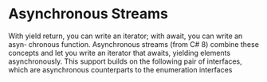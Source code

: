 # Asynchronous Streams
With yield return, you can write an iterator; with await, you can write an asyn‐ chronous function. Asynchronous streams (from C# 8) combine these concepts and let you write an iterator that awaits, yielding elements asynchronously. This support builds on the following pair of interfaces, which are asynchronous counterparts to the enumeration interfaces 